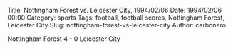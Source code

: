 Title: Nottingham Forest vs. Leicester City, 1994/02/06
Date: 1994/02/06 00:00
Category: sports
Tags: football, football scores, Nottingham Forest, Leicester City
Slug: nottingham-forest-vs-leicester-city
Author: carbonero


Nottingham Forest 4 - 0 Leicester City
